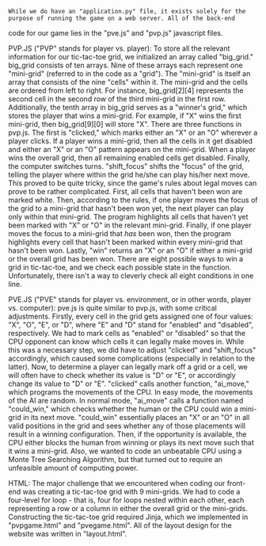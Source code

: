     While we do have an "application.py" file, it exists solely for the purpose of running the game on a web server. All of the back-end
code for our game lies in the "pve.js" and "pvp.js" javascript files.

PVP.JS ("PVP" stands for player vs. player):
    To store all the relevant information for our tic-tac-toe grid, we initialized an array called "big_grid." big_grid consists of
ten arrays. Nine of these arrays each represent one "mini-grid" (referred to in the code as a "grid"). The "mini-grid" is itself an array
that consists of the nine "cells" within it. The mini-grid and the cells are ordered from left to right. For instance, big_grid[2][4]
represents the second cell in the second row of the third mini-grid in the first row. Additionally, the tenth array in big_grid serves
as a "winner's grid," which stores the player that wins a mini-grid. For example, if "X" wins the first mini-grid, then big_grid[9][0]
will store "X".
    There are three functions in pvp.js. The first is "clicked," which marks either an "X" or an "O" wherever a player clicks.
If a player wins a mini-grid, then all the cells in it get disabled and either an "X" or an "O" pattern appears on the mini-grid.
When a player wins the overall grid, then all remaining enabled cells get disabled. Finally, the computer switches turns.
    "shift_focus" shifts the "focus" of the grid, telling the player where within the grid he/she can play his/her next move. This proved
to be quite tricky, since the game's rules about legal moves can prove to be rather complicated. First, all cells that haven't been won
are marked white. Then, according to the rules, if one player moves the focus of the grid to a mini-grid that hasn't been won yet,
the next player can play only within that mini-grid. The program highlights all cells that haven't yet been marked with "X" or "O" in
the relevant mini-grid. Finally, if one player moves the focus to a mini-grid that *has* been won, then the program highlights every
cell that hasn't been marked within every mini-grid that hasn't been won.
    Lastly, "win" returns an "X" or an "O" if either a mini-grid or the overall grid has been won. There are eight possible ways to win
a grid in tic-tac-toe, and we check each possible state in the function. Unfortunately, there isn't a way to cleverly check all
eight conditions in one line.

PVE.JS ("PVE" stands for player vs. environment, or in other words, player vs. computer):
    pve.js is quite similar to pvp.js, with some critical adjustments. Firstly, every cell in the grid gets assigned one of four values:
"X", "O", "E", or "D", where "E" and "D" stand for "enabled" and "disabled", respectively. We had to mark cells as "enabled" or "disabled"
so that the CPU opponent can know which cells it can legally make moves in. While this was a necessary step, we did have to adjust
"clicked" and "shift_focus" accordingly, which caused some complications (especially in relation to the latter). Now, to determine
a player can legally mark off a grid or a cell, we will often have to check whether its value is "D" or "E", or accordingly change
its value to "D" or "E".
    "clicked" calls another function, "ai_move," which programs the movements of the CPU. In easy mode, the movements of the AI are
random. In normal mode, "ai_move" calls a function named "could_win," which checks whether the human or the CPU could win a mini-grid
in its next move. "could_win" essentially places an "X" or an "O" in all valid positions in the grid and sees whether any of those
placements will result in a winning configuration. Then, if the opportunity is available, the CPU either blocks the human from winning
or plays its next move such that it wins a mini-grid. Also, we wanted to code an unbeatable CPU using a Monte Tree Searching Algorithm,
but that turned out to require an unfeasible amount of computing power.

HTML:
    The major challenge that we encountered when coding our front-end was creating a tic-tac-toe grid with 9 mini-grids. We had to
code a four-level for loop - that is, four for loops nested within each other, each representing a row or a column in either
the overall grid or the mini-grids. Constructing the tic-tac-toe grid required Jinja, which we implemented in "pvpgame.html" and
"pvegame.html". All of the layout design for the website was written in "layout.html".

